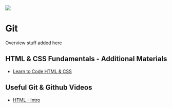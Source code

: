 <img src="https://github.com/Code-Institute-Org/Full-Stack-Web-Developer-Stream-0/blob/master/git.jpg">

# Git

Overview stuff added here



 
## HTML & CSS Fundamentals - Additional Materials
- [Learn to Code HTML & CSS](http://learn.shayhowe.com/html-css/)



## Useful Git & Github Videos

- [HTML - Intro ](https://www.youtube.com/watch?v=LqvFIuVlyP8)




